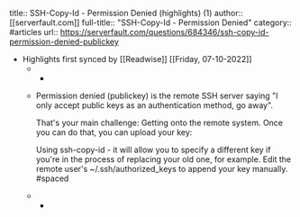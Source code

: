 title:: SSH-Copy-Id - Permission Denied (highlights) (1)
author:: [[serverfault.com]]
full-title:: "SSH-Copy-Id - Permission Denied"
category:: #articles
url:: https://serverfault.com/questions/684346/ssh-copy-id-permission-denied-publickey

- Highlights first synced by [[Readwise]] [[Friday, 07-10-2022]]
	- -
	- Permission denied (publickey) is the remote SSH server saying "I only accept public keys as an authentication method, go away".
	  
	  That's your main challenge: Getting onto the remote system. Once you can do that, you can upload your key:
	  
	  
	  Using ssh-copy-id - it will allow you to specify a different key if you're in the process of replacing your old one, for example.
	  Edit the remote user's ~/.ssh/authorized_keys to append your key manually. #spaced
	- -